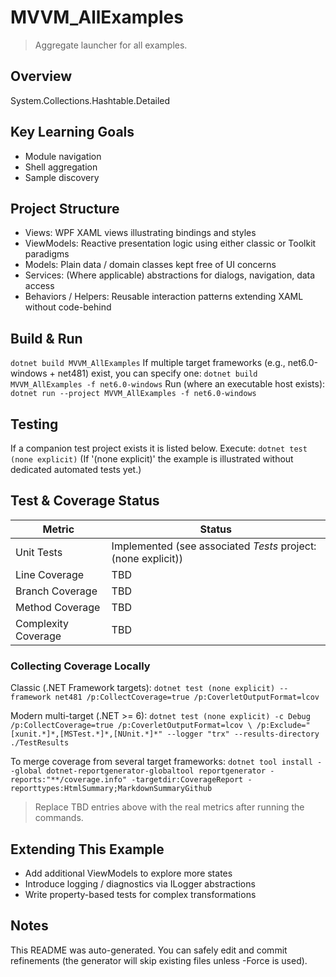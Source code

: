 ﻿# MVVM_AllExamples

> Aggregate launcher for all examples.

## Overview
System.Collections.Hashtable.Detailed

## Key Learning Goals
- Module navigation
- Shell aggregation
- Sample discovery

## Project Structure
- Views: WPF XAML views illustrating bindings and styles
- ViewModels: Reactive presentation logic using either classic or Toolkit paradigms
- Models: Plain data / domain classes kept free of UI concerns
- Services: (Where applicable) abstractions for dialogs, navigation, data access
- Behaviors / Helpers: Reusable interaction patterns extending XAML without code-behind

## Build & Run
`
dotnet build MVVM_AllExamples
`
If multiple target frameworks (e.g., net6.0-windows + net481) exist, you can specify one:
`
dotnet build MVVM_AllExamples -f net6.0-windows
`
Run (where an executable host exists):
`
dotnet run --project MVVM_AllExamples -f net6.0-windows
`

## Testing
If a companion test project exists it is listed below. Execute:
`
dotnet test (none explicit)
`
(If '(none explicit)' the example is illustrated without dedicated automated tests yet.)

## Test & Coverage Status

| Metric | Status |
|--------|--------|
| Unit Tests | Implemented (see associated *Tests* project: (none explicit)) |
| Line Coverage | TBD |
| Branch Coverage | TBD |
| Method Coverage | TBD |
| Complexity Coverage | TBD |

### Collecting Coverage Locally

Classic (.NET Framework targets):
`
dotnet test (none explicit) --framework net481 /p:CollectCoverage=true /p:CoverletOutputFormat=lcov
`

Modern multi-target (.NET >= 6):
`
dotnet test (none explicit) -c Debug /p:CollectCoverage=true /p:CoverletOutputFormat=lcov \
  /p:Exclude="[xunit.*]*,[MSTest.*]*,[NUnit.*]*" --logger "trx" --results-directory ./TestResults
`

To merge coverage from several target frameworks:
`
dotnet tool install --global dotnet-reportgenerator-globaltool
reportgenerator -reports:"**/coverage.info" -targetdir:CoverageReport -reporttypes:HtmlSummary;MarkdownSummaryGithub
`

> Replace TBD entries above with the real metrics after running the commands.

## Extending This Example
- Add additional ViewModels to explore more states
- Introduce logging / diagnostics via ILogger abstractions
- Write property-based tests for complex transformations

## Notes
This README was auto-generated. You can safely edit and commit refinements (the generator will skip existing files unless -Force is used).

